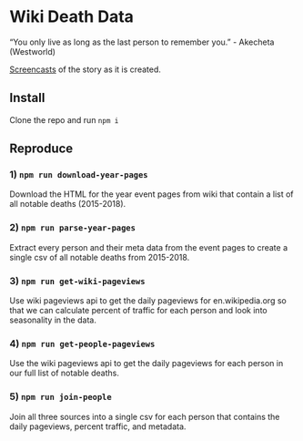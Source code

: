 # Wiki Death Data

“You only live as long as the last person to remember you.” - Akecheta (Westworld)

[Screencasts](https://www.youtube.com/playlist?list=PLsuhXm2zs07JuSfrNentA3DxAbaFO7ay2) of the story as it is created.

## Install

Clone the repo and run `npm i`

## Reproduce

### 1) `npm run download-year-pages`

Download the HTML for the year event pages from wiki that contain a list of all notable deaths (2015-2018).

### 2) `npm run parse-year-pages`

Extract every person and their meta data from the event pages to create a single csv of all notable deaths from 2015-2018.

### 3) `npm run get-wiki-pageviews`

Use wiki pageviews api to get the daily pageviews for en.wikipedia.org so that we can calculate percent of traffic for each person and look into seasonality in the data.

### 4) `npm run get-people-pageviews`

Use the wiki pageviews api to get the daily pageviews for each person in our full list of notable deaths.

### 5) `npm run join-people`

Join all three sources into a single csv for each person that contains the daily pageviews, percent traffic, and metadata.
